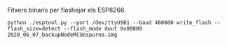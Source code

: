 Fitxers binaris per flashejar els ESP8266.

`python ./esptool.py --port /dev/ttyUSB1 --baud 460800 write_flash --flash_size=detect --flash_mode dout 0x00000 2020_06_07_backupNodeMCUespurna.img `

